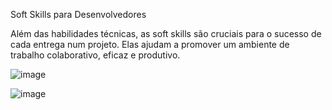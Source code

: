 Soft Skills para Desenvolvedores

Além das habilidades técnicas, as soft skills são cruciais para o sucesso de cada entrega num projeto. Elas ajudam a promover um ambiente de trabalho colaborativo, eficaz e produtivo. 

![image](https://github.com/user-attachments/assets/f6a259f2-cd01-4094-88e5-67ee4d762593)

![image](https://github.com/user-attachments/assets/5552f118-6b7d-4f6e-ac80-1c03f311075f)
